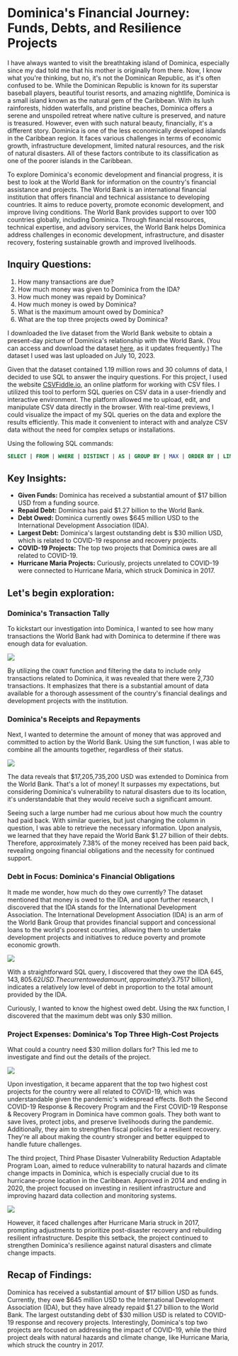 # Dominica's Financial Journey: Funds, Debts, and Resilience Projects

I have always wanted to visit the breathtaking island of Dominica, especially since my dad told me that his mother is originally from there. Now, I know what you're thinking, but no, it's not the Dominican Republic, as it's often confused to be. While the Dominican Republic is known for its superstar baseball players, beautiful tourist resorts, and amazing nightlife, Dominica is a small island known as the natural gem of the Caribbean. With its lush rainforests, hidden waterfalls, and pristine beaches, Dominica offers a serene and unspoiled retreat where native culture is preserved, and nature is treasured. However, even with such natural beauty, financially, it's a different story. Dominica is one of the less economically developed islands in the Caribbean region. It faces various challenges in terms of economic growth, infrastructure development, limited natural resources, and the risk of natural disasters. All of these factors contribute to its classification as one of the poorer islands in the Caribbean.

To explore Dominica's economic development and financial progress, it is best to look at the World Bank for information on the country's financial assistance and projects. The World Bank is an international financial institution that offers financial and technical assistance to developing countries. It aims to reduce poverty, promote economic development, and improve living conditions. The World Bank provides support to over 100 countries globally, including Dominica. Through financial resources, technical expertise, and advisory services, the World Bank helps Dominica address challenges in economic development, infrastructure, and disaster recovery, fostering sustainable growth and improved livelihoods.

## Inquiry Questions:

1. How many transactions are due?
2. How much money was given to Dominica from the IDA?
3. How much money was repaid by Dominica?
4. How much money is owed by Dominica?
5. What is the maximum amount owed by Dominica?
6. What are the top three projects owed by Dominica?

I downloaded the live dataset from the World Bank website to obtain a present-day picture of Dominica's relationship with the World Bank. (You can access and download the dataset [here](https://finances.worldbank.org/Loans-and-Credits/IDA-Statement-Of-Credits-and-Grants-Historical-Dat/tdwh-3krx), as it updates frequently.) The dataset I used was last uploaded on July 10, 2023.

Given that the dataset contained 1.19 million rows and 30 columns of data, I decided to use SQL to answer the inquiry questions. For this project, I used the website [CSVFiddle.io](https://csvfiddle.io), an online platform for working with CSV files. I utilized this tool to perform SQL queries on CSV data in a user-friendly and interactive environment. The platform allowed me to upload, edit, and manipulate CSV data directly in the browser. With real-time previews, I could visualize the impact of my SQL queries on the data and explore the results efficiently. This made it convenient to interact with and analyze CSV data without the need for complex setups or installations.

Using the following SQL commands:

```sql
SELECT | FROM | WHERE | DISTINCT | AS | GROUP BY | MAX | ORDER BY | LIMIT
```

## Key Insights:

- **Given Funds:** Dominica has received a substantial amount of $17 billion USD from a funding source.
- **Repaid Debt:** Dominica has paid $1.27 billion to the World Bank.
- **Debt Owed:** Dominica currently owes $645 million USD to the International Development Association (IDA).
- **Largest Debt:** Dominica's largest outstanding debt is $30 million USD, which is related to COVID-19 response and recovery projects.
- **COVID-19 Projects:** The top two projects that Dominica owes are all related to COVID-19.
- **Hurricane Maria Projects:** Curiously, projects unrelated to COVID-19 were connected to Hurricane Maria, which struck Dominica in 2017.

## Let's begin exploration:

### Dominica's Transaction Tally

To kickstart our investigation into Dominica, I wanted to see how many transactions the World Bank had with Dominica to determine if there was enough data for evaluation.

<img src="images/Transactions.jpg?raw=true"/>

By utilizing the `COUNT` function and filtering the data to include only transactions related to Dominica, it was revealed that there were 2,730 transactions. It emphasizes that there is a substantial amount of data available for a thorough assessment of the country's financial dealings and development projects with the institution.

### Dominica's Receipts and Repayments

Next, I wanted to determine the amount of money that was approved and committed to action by the World Bank. Using the `SUM` function, I was able to combine all the amounts together, regardless of their status.

<img src="images/Given and Repaid.jpg?raw=true"/>

The data reveals that $17,205,735,200 USD was extended to Dominica from the World Bank. That's a lot of money! It surpasses my expectations, but considering Dominica's vulnerability to natural disasters due to its location, it's understandable that they would receive such a significant amount.

Seeing such a large number had me curious about how much the country had paid back. With similar queries, but just changing the column in question, I was able to retrieve the necessary information. Upon analysis, we learned that they have repaid the World Bank $1.27 billion of their debts. Therefore, approximately 7.38% of the money received has been paid back, revealing ongoing financial obligations and the necessity for continued support.

### Debt in Focus: Dominica's Financial Obligations

It made me wonder, how much do they owe currently? The dataset mentioned that money is owed to the IDA, and upon further research, I discovered that the IDA stands for the International Development Association. The International Development Association (IDA) is an arm of the World Bank Group that provides financial support and concessional loans to the world's poorest countries, allowing them to undertake development projects and initiatives to reduce poverty and promote economic growth.

<img src="images/debts.jpg?raw=true"/>

With a straightforward SQL query, I discovered that they owe the IDA $645,143,805.62 USD. The current owed amount, approximately 3.75% of the initial funding received ($17 billion), indicates a relatively low level of debt in proportion to the total amount provided by the IDA.

Curiously, I wanted to know the highest owed debt. Using the `MAX` function, I discovered that the maximum debt was only $30 million.

### Project Expenses: Dominica's Top Three High-Cost Projects

What could a country need $30 million dollars for? This led me to investigate and find out the details of the project.

<img src="images/Three top projects.jpg?raw=true"/>

Upon investigation, it became apparent that the top two highest cost projects for the country were all related to COVID-19, which was understandable given the pandemic's widespread effects. Both the Second COVID-19 Response & Recovery Program and the First COVID-19 Response & Recovery Program in Dominica have common goals. They both want to save lives, protect jobs, and preserve livelihoods during the pandemic. Additionally, they aim to strengthen fiscal policies for a resilient recovery. They're all about making the country stronger and better equipped to handle future challenges.

The third project, Third Phase Disaster Vulnerability Reduction Adaptable Program Loan, aimed to reduce vulnerability to natural hazards and climate change impacts in Dominica, which is especially crucial due to its hurricane-prone location in the Caribbean. Approved in 2014 and ending in 2020, the project focused on investing in resilient infrastructure and improving hazard data collection and monitoring systems. 

<img src="images/Graph.jpg?raw=true"/>

However, it faced challenges after Hurricane Maria struck in 2017, prompting adjustments to prioritize post-disaster recovery and rebuilding resilient infrastructure. Despite this setback, the project continued to strengthen Dominica's resilience against natural disasters and climate change impacts.

## Recap of Findings:

Dominica has received a substantial amount of $17 billion USD as funds. Currently, they owe $645 million USD to the International Development Association (IDA), but they have already repaid $1.27 billion to the World Bank. The largest outstanding debt of $30 million USD is related to COVID-19 response and recovery projects. Interestingly, Dominica's top two projects are focused on addressing the impact of COVID-19, while the third project deals with natural hazards and climate change, like Hurricane Maria, which struck the country in 2017.
